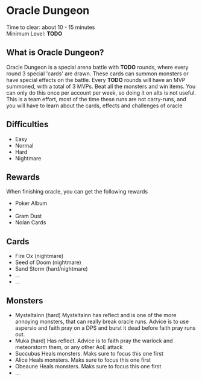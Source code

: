# Oracle Dungeon

Time to clear: about 10 - 15 minutes  
Minimum Level: **TODO**

## What is Oracle Dungeon?

Oracle Dungeon is a special arena battle with **TODO** rounds, where every round 3 special 'cards' are drawn. These cards can summon monsters or have special effects on the battle. Every **TODO** rounds will have an MVP summoned, with a total of 3 MVPs. Beat all the monsters and win items. You can only do this once per account per week, so doing it on alts is not useful. This is a team effort, most of the time these runs are not carry-runs, and you will have to learn about the cards, effects and challenges of oracle

## Difficulties

- Easy
- Normal
- Hard
- Nightmare

## Rewards

When finishing oracle, you can get the following rewards

- Poker Album
- 
- Gram Dust
- Nolan Cards

## Cards

- Fire Ox (nightmare)
- Seed of Doom (nightmare)
- Sand Storm (hard/nightmare)
- ...
- ...

## Monsters

- Mysteltainn (hard)
  Mysteltainn has reflect and is one of the more annoying monsters, that can really break oracle runs. Advice is to use aspersio and faith pray on a DPS and burst it dead before faith pray runs out.
- Muka (hard)
  Has reflect. Advice is to faith pray the warlock and meteorstorm them, or any other AoE attack
- Succubus
  Heals monsters. Maks sure to focus this one first
- Alice
  Heals monsters. Maks sure to focus this one first
- Obeaune
  Heals monsters. Maks sure to focus this one first
- ...